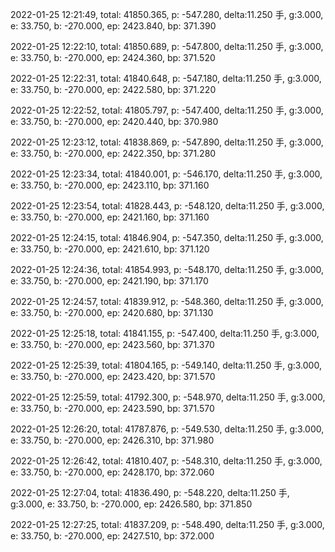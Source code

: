 2022-01-25 12:21:49, total: 41850.365, p: -547.280, delta:11.250 手, g:3.000, e: 33.750, b: -270.000, ep: 2423.840, bp: 371.390

2022-01-25 12:22:10, total: 41850.689, p: -547.800, delta:11.250 手, g:3.000, e: 33.750, b: -270.000, ep: 2424.360, bp: 371.520

2022-01-25 12:22:31, total: 41840.648, p: -547.180, delta:11.250 手, g:3.000, e: 33.750, b: -270.000, ep: 2422.580, bp: 371.220

2022-01-25 12:22:52, total: 41805.797, p: -547.400, delta:11.250 手, g:3.000, e: 33.750, b: -270.000, ep: 2420.440, bp: 370.980

2022-01-25 12:23:12, total: 41838.869, p: -547.890, delta:11.250 手, g:3.000, e: 33.750, b: -270.000, ep: 2422.350, bp: 371.280

2022-01-25 12:23:34, total: 41840.001, p: -546.170, delta:11.250 手, g:3.000, e: 33.750, b: -270.000, ep: 2423.110, bp: 371.160

2022-01-25 12:23:54, total: 41828.443, p: -548.120, delta:11.250 手, g:3.000, e: 33.750, b: -270.000, ep: 2421.160, bp: 371.160

2022-01-25 12:24:15, total: 41846.904, p: -547.350, delta:11.250 手, g:3.000, e: 33.750, b: -270.000, ep: 2421.610, bp: 371.120

2022-01-25 12:24:36, total: 41854.993, p: -548.170, delta:11.250 手, g:3.000, e: 33.750, b: -270.000, ep: 2421.190, bp: 371.170

2022-01-25 12:24:57, total: 41839.912, p: -548.360, delta:11.250 手, g:3.000, e: 33.750, b: -270.000, ep: 2420.680, bp: 371.130

2022-01-25 12:25:18, total: 41841.155, p: -547.400, delta:11.250 手, g:3.000, e: 33.750, b: -270.000, ep: 2423.560, bp: 371.370

2022-01-25 12:25:39, total: 41804.165, p: -549.140, delta:11.250 手, g:3.000, e: 33.750, b: -270.000, ep: 2423.420, bp: 371.570

2022-01-25 12:25:59, total: 41792.300, p: -548.970, delta:11.250 手, g:3.000, e: 33.750, b: -270.000, ep: 2423.590, bp: 371.570

2022-01-25 12:26:20, total: 41787.876, p: -549.530, delta:11.250 手, g:3.000, e: 33.750, b: -270.000, ep: 2426.310, bp: 371.980

2022-01-25 12:26:42, total: 41810.407, p: -548.310, delta:11.250 手, g:3.000, e: 33.750, b: -270.000, ep: 2428.170, bp: 372.060

2022-01-25 12:27:04, total: 41836.490, p: -548.220, delta:11.250 手, g:3.000, e: 33.750, b: -270.000, ep: 2426.580, bp: 371.850

2022-01-25 12:27:25, total: 41837.209, p: -548.490, delta:11.250 手, g:3.000, e: 33.750, b: -270.000, ep: 2427.510, bp: 372.000